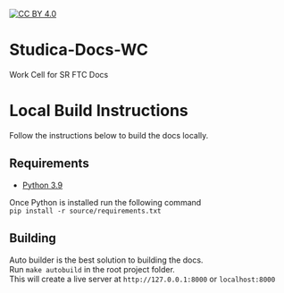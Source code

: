 [![CC BY 4.0][cc-by-shield]][cc-by]

[cc-by]: http://creativecommons.org/licenses/by/4.0/
[cc-by-shield]: https://img.shields.io/badge/License-CC%20BY%204.0-lightgrey.svg

# Studica-Docs-WC
 Work Cell for SR FTC Docs


 Local Build Instructions
 ========================

 Follow the instructions below to build the docs locally.

 Requirements
 ------------
 * [Python 3.9](https://www.python.org/downloads/)
 
 Once Python is installed run the following command  
 `pip install -r source/requirements.txt`

 Building
 --------

 Auto builder is the best solution to building the docs.  
 Run `make autobuild` in the root project folder.  
 This will create a live server at `http://127.0.0.1:8000` or `localhost:8000`
